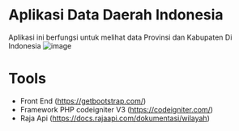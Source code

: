 # Aplikasi Data Daerah Indonesia

Aplikasi ini berfungsi untuk melihat data Provinsi dan Kabupaten Di Indonesia
![image](https://user-images.githubusercontent.com/47927755/145697091-fc6ff3f3-42d7-4266-a91a-ce105d67ad8e.png)

# Tools

- Front End (https://getbootstrap.com/)
- Framework PHP codeigniter V3 (https://codeigniter.com/)
- Raja Api (https://docs.rajaapi.com/dokumentasi/wilayah)